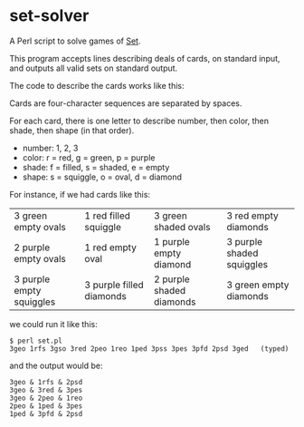 set-solver
==========

A Perl script to solve games of [Set](http://www.setgame.com/).

This program accepts lines describing deals of cards, on standard input, and outputs all valid sets on standard output.

The code to describe the cards works like this:

Cards are four-character sequences are separated by spaces.

For each card, there is one letter to describe number, then color, then shade, then shape (in that order).

- number: 1, 2, 3
- color: r = red, g = green, p = purple
- shade: f = filled, s = shaded, e = empty
- shape: s = squiggle, o = oval, d = diamond


For instance, if we had cards like this:

|  |  |  |  |
| ------------------------- | ------------------------- | ------------------------- | -------------------------- |
| 3 green empty ovals       | 1 red filled squiggle     | 3 green shaded ovals      | 3 red empty diamonds       |
| 2 purple empty ovals      | 1 red empty oval          | 1 purple empty diamond    | 3 purple shaded squiggles  |
| 3 purple empty squiggles  | 3 purple filled diamonds  | 2 purple shaded diamonds  | 3 green empty diamonds     |

we could run it like this:

    $ perl set.pl
    3geo 1rfs 3gso 3red 2peo 1reo 1ped 3pss 3pes 3pfd 2psd 3ged   (typed)
    
and the output would be:
    
    3geo & 1rfs & 2psd
    3geo & 3red & 3pes
    3geo & 2peo & 1reo
    2peo & 1ped & 3pes
    1ped & 3pfd & 2psd
